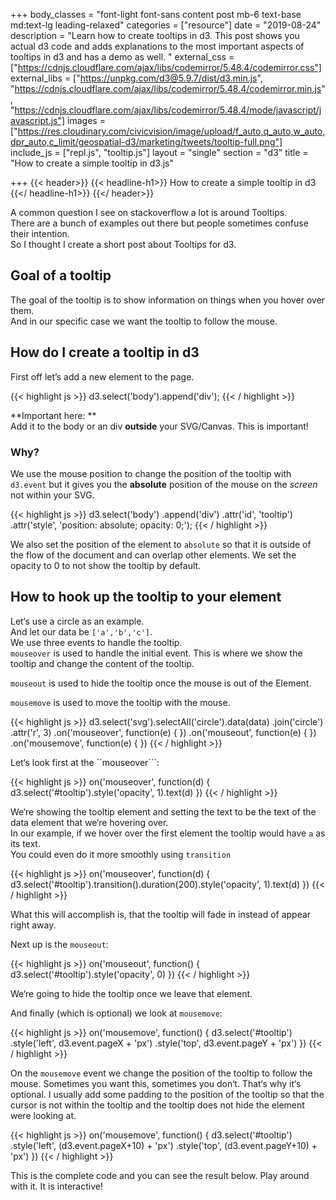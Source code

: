+++
body_classes = "font-light font-sans content post mb-6 text-base md:text-lg leading-relaxed"
categories = ["resource"]
date = "2019-08-24"
description = "Learn how to create tooltips in d3. This post shows you actual d3 code and adds explanations to the most important aspects of tooltips in d3 and has a demo as well. "
external_css = ["https://cdnjs.cloudflare.com/ajax/libs/codemirror/5.48.4/codemirror.css"]
external_libs = ["https://unpkg.com/d3@5.9.7/dist/d3.min.js", "https://cdnjs.cloudflare.com/ajax/libs/codemirror/5.48.4/codemirror.min.js", "https://cdnjs.cloudflare.com/ajax/libs/codemirror/5.48.4/mode/javascript/javascript.js"]
images = ["https://res.cloudinary.com/civicvision/image/upload/f_auto,q_auto,w_auto,dpr_auto,c_limit/geospatial-d3/marketing/tweets/tooltip-full.png"]
include_js = ["repl.js", "tooltip.js"]
layout = "single"
section = "d3"
title = "How to create a simple tooltip in d3.js"

+++
{{< header>}}
{{< headline-h1>}}
How to create a simple tooltip in d3
{{</ headline-h1>}}
{{</ header>}}

A common question I see on stackoverflow a lot is around Tooltips.  
There are a bunch of examples out there but people sometimes confuse their intention.  
So I thought I create a short post about Tooltips for d3.

## Goal of a tooltip

The goal of the tooltip is to show information on things when you hover over them.  
And in our specific case we want the tooltip to follow the mouse.

## How do I create a tooltip in d3

First off let’s add a new element to the page.

{{< highlight js >}}
d3.select('body').append('div');
{{< / highlight >}}

\**Important here: **  
Add it to the body or an div **outside** your SVG/Canvas. This is important!

### Why?

We use the mouse position to change the position of the tooltip with `d3.event` but it gives you the **absolute** position of the mouse on the _screen_ not within your SVG.

{{< highlight js >}}
d3.select('body')
.append('div')
.attr('id', 'tooltip')
.attr('style', 'position: absolute; opacity: 0;');
{{< / highlight >}}

We also set the position of the element to `absolute` so that it is outside of the flow of the document and can overlap other elements. We set the opacity to 0 to not show the tooltip by default.

## How to hook up the tooltip to your element

Let‘s use a circle as an example.  
And let our data be `['a','b','c']`.  
We use three events to handle the tooltip.  
`mouseover` is used to handle the initial event. This is where we show the tooltip and change the content of the tooltip.

`mouseout` is used to hide the tooltip once the mouse is out of the Element.

`mousemove` is used to move the tooltip with the mouse.

{{< highlight js >}}
d3.select('svg').selectAll('circle').data(data)
.join('circle')
.attr('r', 3)
.on('mouseover', function(e) {
})
.on('mouseout', function(e) {
})
.on('mousemove', function(e) {
})
{{< / highlight >}}

Let‘s look first at the \`\`mouseover\`\`\`:

{{< highlight js >}}
on('mouseover', function(d) {
d3.select('#tooltip').style('opacity', 1).text(d)
})
{{< / highlight >}}

We‘re showing the tooltip element and setting the text to be the text of the data element that we‘re hovering over.  
In our example, if we hover over the first element the tooltip would have `a` as its text.  
You could even do it more smoothly using `transition`

{{< highlight js >}}
on('mouseover', function(d) {
d3.select('#tooltip').transition().duration(200).style('opacity', 1).text(d)
})
{{< / highlight >}}

What this will accomplish is, that the tooltip will fade in instead of appear right away.

Next up is the `mouseout`:

{{< highlight js >}}
on('mouseout', function() {
d3.select('#tooltip').style('opacity', 0)
})
{{< / highlight >}}

We‘re going to hide the tooltip once we leave that element.

And finally (which is optional) we look at `mousemove`:

{{< highlight js >}}
on('mousemove', function() {
d3.select('#tooltip')
.style('left', d3.event.pageX + 'px')
.style('top', d3.event.pageY + 'px')
})
{{< / highlight >}}

On the `mousemove` event we change the position of the tooltip to follow the mouse. Sometimes you want this, sometimes you don‘t. That‘s why it‘s optional. I usually add some padding to the position of the tooltip so that the cursor is not within the tooltip and the tooltip does not hide the element were looking at.

{{< highlight js >}}
on('mousemove', function() {
d3.select('#tooltip')
.style('left', (d3.event.pageX+10) + 'px')
.style('top', (d3.event.pageY+10) + 'px')
})
{{< / highlight >}}

This is the complete code and you can see the result below. Play around with it. It is interactive!

<div id="code-example"></div>